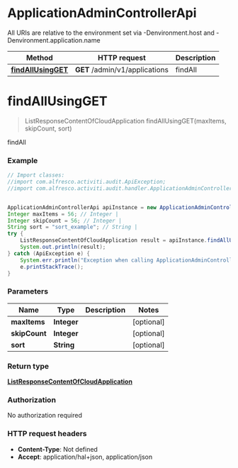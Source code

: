 # ApplicationAdminControllerApi

All URIs are relative to the environment set via -Denvironment.host and -Denvironment.application.name

Method | HTTP request | Description
------------- | ------------- | -------------
[**findAllUsingGET**](ApplicationAdminControllerApi.md#findAllUsingGET) | **GET** /admin/v1/applications | findAll


<a name="findAllUsingGET"></a>
# **findAllUsingGET**
> ListResponseContentOfCloudApplication findAllUsingGET(maxItems, skipCount, sort)

findAll

### Example
```java
// Import classes:
//import com.alfresco.activiti.audit.ApiException;
//import com.alfresco.activiti.audit.handler.ApplicationAdminControllerApi;


ApplicationAdminControllerApi apiInstance = new ApplicationAdminControllerApi();
Integer maxItems = 56; // Integer | 
Integer skipCount = 56; // Integer | 
String sort = "sort_example"; // String | 
try {
    ListResponseContentOfCloudApplication result = apiInstance.findAllUsingGET(maxItems, skipCount, sort);
    System.out.println(result);
} catch (ApiException e) {
    System.err.println("Exception when calling ApplicationAdminControllerApi#findAllUsingGET");
    e.printStackTrace();
}
```

### Parameters

Name | Type | Description  | Notes
------------- | ------------- | ------------- | -------------
 **maxItems** | **Integer**|  | [optional]
 **skipCount** | **Integer**|  | [optional]
 **sort** | **String**|  | [optional]

### Return type

[**ListResponseContentOfCloudApplication**](ListResponseContentOfCloudApplication.md)

### Authorization

No authorization required

### HTTP request headers

 - **Content-Type**: Not defined
 - **Accept**: application/hal+json, application/json

